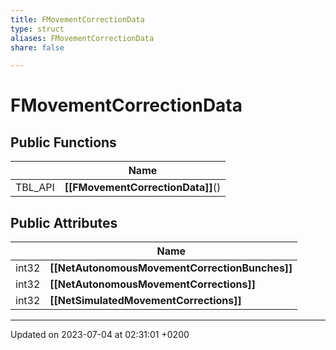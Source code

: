 ```yaml
---
title: FMovementCorrectionData
type: struct
aliases: FMovementCorrectionData
share: false

---
```


# FMovementCorrectionData





## Public Functions

|                | Name           |
| -------------- | -------------- |
| TBL_API | **[[FMovementCorrectionData]]**() |

## Public Attributes

|                | Name           |
| -------------- | -------------- |
| int32 | **[[NetAutonomousMovementCorrectionBunches]]**  |
| int32 | **[[NetAutonomousMovementCorrections]]**  |
| int32 | **[[NetSimulatedMovementCorrections]]**  |

-------------------------------

Updated on 2023-07-04 at 02:31:01 +0200